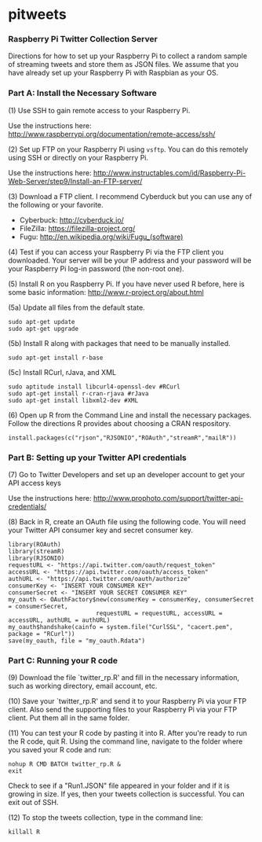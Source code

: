pitweets
========

### Raspberry Pi Twitter Collection Server

Directions for how to set up your Raspberry Pi to collect a random sample of streaming tweets and store them as JSON files. We assume that you have already set up your Raspberry Pi with Raspbian as your OS. 

### Part A: Install the Necessary Software

(1) Use SSH to gain remote access to your Raspberry Pi.

Use the instructions here: http://www.raspberrypi.org/documentation/remote-access/ssh/

(2) Set up FTP on your Raspberry Pi using `vsftp`. You can do this remotely using SSH or directly on your Raspberry Pi.

Use the instructions here: http://www.instructables.com/id/Raspberry-Pi-Web-Server/step9/Install-an-FTP-server/

(3) Download a FTP client. I recommend Cyberduck but you can use any of the following or your favorite.

* Cyberbuck: http://cyberduck.io/
* FileZilla: https://filezilla-project.org/
* Fugu: http://en.wikipedia.org/wiki/Fugu_(software)

(4) Test if you can access your Raspberry Pi via the FTP client you downloaded. Your server will be your IP address and your password will be your Raspberry Pi log-in password (the non-root one).

(5) Install R on you Raspberry Pi. If you have never used R before, here is some basic information: http://www.r-project.org/about.html

(5a) Update all files from the default state.

    sudo apt-get update
    sudo apt-get upgrade

(5b) Install R along with packages that need to be manually installed.

    sudo apt-get install r-base

(5c) Install RCurl, rJava, and XML

    sudo aptitude install libcurl4-openssl-dev #RCurl
    sudo apt-get install r-cran-rjava #rJava
    sudo apt-get install libxml2-dev #XML

(6) Open up R from the Command Line and install the necessary packages. Follow the directions R provides about choosing a CRAN respository. 

    install.packages(c("rjson","RJSONIO","ROAuth","streamR","mailR"))

### Part B: Setting up your Twitter API credentials

(7) Go to Twitter Developers and set up an developer account to get your API access keys

Use the instructions here: http://www.prophoto.com/support/twitter-api-credentials/

(8) Back in R, create an OAuth file using the following code. You will need your Twitter API consumer key and secret consumer key.

    library(ROAuth)
    library(streamR)
    library(RJSONIO)
    requestURL <- "https://api.twitter.com/oauth/request_token"
    accessURL <- "https://api.twitter.com/oauth/access_token"
    authURL <- "https://api.twitter.com/oauth/authorize"
    consumerKey <- "INSERT YOUR CONSUMER KEY"
    consumerSecret <- "INSERT YOUR SECRET CONSUMER KEY"
    my_oauth <- OAuthFactory$new(consumerKey = consumerKey, consumerSecret = consumerSecret, 
                             requestURL = requestURL, accessURL = accessURL, authURL = authURL)
    my_oauth$handshake(cainfo = system.file("CurlSSL", "cacert.pem", package = "RCurl"))
    save(my_oauth, file = "my_oauth.Rdata")

### Part C: Running your R code

(9) Download the file `twitter_rp.R' and fill in the necessary information, such as working directory, email account, etc.

(10) Save your `twitter_rp.R' and send it to your Raspberry Pi via your FTP client. Also send the supporting files to your Raspberry Pi via your FTP client. Put them all in the same folder. 

(11) You can test your R code by pasting it into R. After you're ready to run the R code, quit R. Using the command line, navigate to the folder where you saved your R code and run:

    nohup R CMD BATCH twitter_rp.R &
    exit

Check to see if a "Run1.JSON" file appeared in your folder and if it is growing in size. If yes, then your tweets collection is successful. You can exit out of SSH. 

(12) To stop the tweets collection, type in the command line:

    killall R

    
